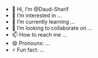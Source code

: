 - 👋 Hi, I’m @Daud-Sharif
- 👀 I’m interested in ...
- 🌱 I’m currently learning ...
- 💞️ I’m looking to collaborate on ...
- 📫 How to reach me ...
- 😄 Pronouns: ...
- ⚡ Fun fact: ...

<!---
Daud-Sharif/Daud-Sharif is a ✨ special ✨ repository because its `README.md` (this file) appears on your GitHub profile.
You can click the Preview link to take a look at your changes.
--->
